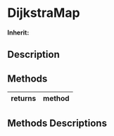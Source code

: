 
# DijkstraMap

**Inherit:** 
## Description
## Methods
| returns| method
| :--- | :--- 

## Methods Descriptions
